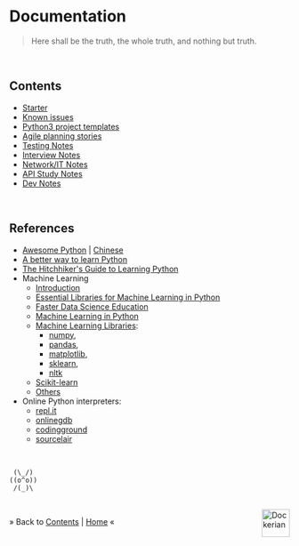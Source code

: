 # Documentation

> Here shall be the truth, the whole truth, and nothing but truth.


<br/><a name="contents"></a>
## Contents

  * [Starter](../README.md)
  * [Known issues](./known-issues.md)
  * [Python3 project templates](templ/README.md)
  * [Agile planning stories](./stories.md)
  * [Testing Notes](../tests/README.md)
  * [Interview Notes](./interview.md)
  * [Network/IT Notes](./network.md)
  * [API Study Notes](./api-study.md)
  * [Dev Notes](../ml/README.md)



<br/><a name="links"></a>
## References

  * [Awesome Python](https://github.com/vinta/awesome-python) |
    [Chinese](https://github.com/jobbole/awesome-python-cn)
  * [A better way to learn Python](https://thinkster.io/tutorials/a-better-way-to-learn-python)
  * [The Hitchhiker's Guide to Learning Python](https://docs.python-guide.org/intro/learning/)
  * Machine Learning
    - [Introduction](https://www.datacamp.com/community/tutorials/introduction-machine-learning-python)
    - [Essential Libraries for Machine Learning in Python](https://medium.freecodecamp.org/essential-libraries-for-machine-learning-in-python-82a9ada57aeb)
    - [Faster Data Science Education](https://www.kaggle.com/learn/overview)
    - [Machine Learning in Python](https://www.pyimagesearch.com/2019/01/14/machine-learning-in-python/)
    - [Machine Learning Libraries](https://towardsdatascience.com/top-5-machine-learning-libraries-in-python-e36e3e0e02af):
      - [numpy](http://www.numpy.org/),
      - [pandas](https://pandas.pydata.org/),
      - [matplotlib](https://matplotlib.org/),
      - [sklearn](http://scikit-learn.org/stable/),
      - [nltk](https://www.nltk.org/)
    - [Scikit-learn](https://www.dataquest.io/blog/sci-kit-learn-tutorial/)
    - [Others](https://medium.com/machine-learning-in-practice/over-200-of-the-best-machine-learning-nlp-and-python-tutorials-2018-edition-dd8cf53cb7dc)
  * Online Python interpreters:
    - [repl.it](https://repl.it/)
    - [onlinegdb](https://www.onlinegdb.com/online_python_interpreter)
    - [codingground](https://www.tutorialspoint.com/execute_python_online.php)
    - [sourcelair](https://www.sourcelair.com/home)


<p><br/></p>


  ```
   (\_/)
  ((o^o))
   /(_)\
  ```

<div><br/>
<a href="https://github.com/dockerian" style="text-decoration:none;"><img src="https://avatars3.githubusercontent.com/u/22064108?s=400&v=4" style="border:0;height:50;width:50px;" height="50" alt="Dockerian" border="0" title="Dockerian" align="right" valign="top" /></a>
</div>

&raquo; Back to <a href="#contents">Contents</a> | <a href="../README.md">Home</a> &laquo;
